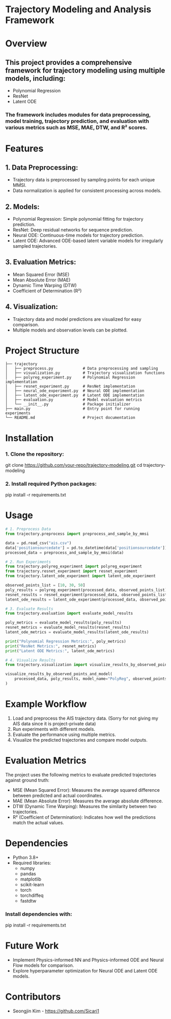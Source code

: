 # Trajectory Modeling and Analysis Framework


# Overview
## This project provides a comprehensive framework for trajectory modeling using multiple models, including:
- Polynomial Regression
- ResNet
- Latent ODE

### The framework includes modules for data preprocessing, model training, trajectory prediction, and evaluation with various metrics such as MSE, MAE, DTW, and R² scores.

# Features
## 1. Data Preprocessing:
- Trajectory data is preprocessed by sampling points for each unique MMSI.
- Data normalization is applied for consistent processing across models.

## 2. Models:
- Polynomial Regression: Simple polynomial fitting for trajectory prediction.
- ResNet: Deep residual networks for sequence prediction.
- Neural ODE: Continuous-time models for trajectory prediction.
- Latent ODE: Advanced ODE-based latent variable models for irregularly sampled trajectories.

## 3. Evaluation Metrics:
- Mean Squared Error (MSE)
- Mean Absolute Error (MAE)
- Dynamic Time Warping (DTW)
- Coefficient of Determination (R²)

## 4. Visualization:
- Trajectory data and model predictions are visualized for easy comparison.
- Multiple models and observation levels can be plotted.

# Project Structure
```
├── trajectory
│   ├── preprocess.py             # Data preprocessing and sampling
│   ├── visualization.py          # Trajectory visualization functions
│   ├── polyreg_experiment.py     # Polynomial Regression implementation
│   ├── resnet_experiment.py      # ResNet implementation
│   ├── neural_ode_experiment.py  # Neural ODE implementation
│   ├── latent_ode_experiment.py  # Latent ODE implementation
│   ├── evaluation.py             # Model evaluation metrics
│   └── __init__.py               # Package initializer
├── main.py                       # Entry point for running experiments
└── README.md                     # Project documentation
```

# Installation
### 1. Clone the repository:
git clone https://github.com/your-repo/trajectory-modeling.git
cd trajectory-modeling

### 2. Install required Python packages:
pip install -r requirements.txt

# Usage
```python
# 1. Preprocess Data
from trajectory.preprocess import preprocess_and_sample_by_mmsi

data = pd.read_csv("ais.csv")
data['positionsourcedate'] = pd.to_datetime(data['positionsourcedate'])
processed_data = preprocess_and_sample_by_mmsi(data)

# 2. Run Experiments
from trajectory.polyreg_experiment import polyreg_experiment
from trajectory.resnet_experiment import resnet_experiment
from trajectory.latent_ode_experiment import latent_ode_experiment

observed_points_list = [10, 30, 50]
poly_results = polyreg_experiment(processed_data, observed_points_list)
resnet_results = resnet_experiment(processed_data, observed_points_list)
latent_ode_results = latent_ode_experiment(processed_data, observed_points_list)

# 3. Evaluate Results
from trajectory.evaluation import evaluate_model_results

poly_metrics = evaluate_model_results(poly_results)
resnet_metrics = evaluate_model_results(resnet_results)
latent_ode_metrics = evaluate_model_results(latent_ode_results)

print("Polynomial Regression Metrics:", poly_metrics)
print("ResNet Metrics:", resnet_metrics)
print("Latent ODE Metrics:", latent_ode_metrics)

# 4. Visualize Results
from trajectory.visualization import visualize_results_by_observed_points_and_model

visualize_results_by_observed_points_and_model(
    processed_data, poly_results, model_name="PolyReg", observed_points_list=[10, 30, 50]
)
```

# Example Workflow
1. Load and preprocess the AIS trajectory data. (Sorry for not giving my AIS data since it is project-private data)
2. Run experiments with different models.
3. Evaluate the performance using multiple metrics.
4. Visualize the predicted trajectories and compare model outputs.


# Evaluation Metrics
The project uses the following metrics to evaluate predicted trajectories against ground truth:
- MSE (Mean Squared Error): Measures the average squared difference between predicted and actual coordinates.
- MAE (Mean Absolute Error): Measures the average absolute difference.
- DTW (Dynamic Time Warping): Measures the similarity between two trajectories.
- R² (Coefficient of Determination): Indicates how well the predictions match the actual values.


# Dependencies
- Python 3.8+
- Required libraries:
    - numpy
    - pandas
    - matplotlib
    - scikit-learn
    - torch
    - torchdiffeq
    - fastdtw
### Install dependencies with:
pip install -r requirements.txt


# Future Work
- Implement Physics-informed NN and Physics-informed ODE and Neural Flow models for comparison.
- Explore hyperparameter optimization for Neural ODE and Latent ODE models.

# Contributors
- Seongjin Kim - https://github.com/Sicari1


